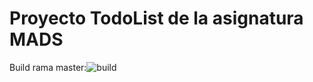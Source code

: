 # Proyecto TodoList de la asignatura MADS  

  Build rama master:![build](https://travis-ci.com/mads-ua/todolistgrupo-2017-equipo-3.svg?token=GvPaBzpWywgVEdptSSUA&branch=master)
